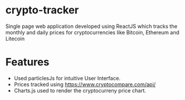 # crypto-tracker
Single page web application developed using ReactJS which tracks the monthly and daily prices for cryptocurrencies like Bitcoin, Ethereum and Litecoin

# Features
 - Used particlesJs for intuitive User Interface.
 - Prices tracked using https://www.cryptocompare.com/api/
 - Charts.js used to render the cryptocurreny price chart.
